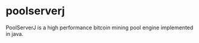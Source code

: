 poolserverj
===========

PoolServerJ is a high performance bitcoin mining pool engine implemented in java.